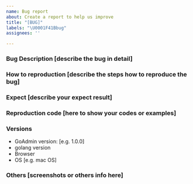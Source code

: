```yaml
---
name: Bug report
about: Create a report to help us improve
title: "[BUG]"
labels: "\U0001F41Bbug"
assignees: ''

---
```


### Bug Description [describe the bug in detail]

### How to reproduction [describe the steps how to reproduce the bug]

### Expect [describe your expect result]

### Reproduction code [here to show your codes or examples]

### Versions

- GoAdmin version: [e.g. 1.0.0]
- golang version
- Browser
- OS [e.g. mac OS]

### Others [screenshots or others info here]
